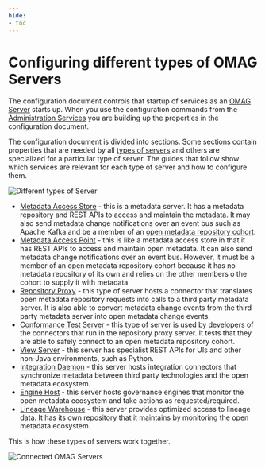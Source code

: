 ```yaml
---
hide:
- toc
---
```



<!-- SPDX-License-Identifier: CC-BY-4.0 -->
<!-- Copyright Contributors to the Egeria project. -->

# Configuring different types of OMAG Servers

The configuration document controls that startup of services as an [OMAG Server](/concepts/omag-server) starts up.  When you use the configuration commands from the [Administration Services](/services/admin-services/overview) you are building up the properties in the configuration document.

The configuration document is divided into sections.  Some sections contain properties that are needed by all [types of servers](/concepts/omag-server/#types-of-omag-server) and others are specialized for a particular type of server.  The guides that follow show which services are relevant for each type of server and how to configure them.

![Different types of Server](configuration-document-structure-by-server-type.svg)


* [Metadata Access Store](configuring-a-metadata-access-store.md) - this is a metadata server.  It has a metadata repository and REST APIs to access and maintain the metadata.  It may also send metadata change notifications over an event bus such as Apache Kafka and be a member of an [open metadata repository cohort](/concepts/cohort-member).
* [Metadata Access Point](configuring-a-metadata-access-store.md) - this is like a metadata access store in that it has REST APIs to access and maintain open metadata.  It can also send metadata change notifications over an event bus.  However, it must be a member of an open metadata repository cohort because it has no metadata repository of its own and relies on the other members o the cohort to supply it with metadata. 
* [Repository Proxy](configuring-a-repository-proxy.md) - this type of server hosts a connector that translates open metadata repository requests into calls to a third party metadata server.  It is also able to convert metadata change events from the third party metadata server into open metadata change events.
* [Conformance Test Server](configuring-a-conformance-test-server.md) - this type of server is used by developers of the connectors that run in the repository proxy server. It tests that they are able to safely connect to an open metadata repository cohort.
* [View Server](configuring-a-view-server.md) - this server has specialist REST APIs for UIs and other non-Java environments, such as Python.
* [Integration Daemon](configuring-an-integration-daemon.md) - this server hosts integration connectors that synchronize metadata between third party technologies and the open metadata ecosystem.
* [Engine Host](configuring-an-engine-host.md) - this server hosts governance engines that monitor the open metadata ecosystem and take actions as requested/required.
* [Lineage Warehouse](configuring-a-lineage-warehouse.md) - this server provides optimized access to lineage data.  It has its own repository that it maintains by monitoring the open metadata ecosystem.


This is how these types of servers work together.

![Connected OMAG Servers](/introduction/egeria-solution-components.svg)

